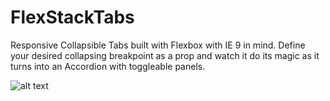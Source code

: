 # FlexStackTabs

Responsive Collapsible Tabs built with Flexbox with IE 9 in mind. Define your desired collapsing breakpoint as a prop and watch it do its magic as it turns into an Accordion with toggleable panels.


![alt text](https://raw.githubusercontent.com/viscasillas/FlexStackTabs/readme/works.gif)
